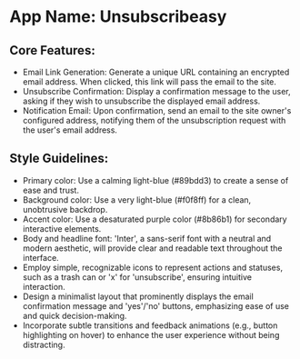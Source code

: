 # **App Name**: Unsubscribeasy

## Core Features:

- Email Link Generation: Generate a unique URL containing an encrypted email address. When clicked, this link will pass the email to the site.
- Unsubscribe Confirmation: Display a confirmation message to the user, asking if they wish to unsubscribe the displayed email address.
- Notification Email: Upon confirmation, send an email to the site owner's configured address, notifying them of the unsubscription request with the user's email address.

## Style Guidelines:

- Primary color: Use a calming light-blue (#89bdd3) to create a sense of ease and trust.
- Background color: Use a very light-blue (#f0f8ff) for a clean, unobtrusive backdrop.
- Accent color: Use a desaturated purple color (#8b86b1) for secondary interactive elements.
- Body and headline font: 'Inter', a sans-serif font with a neutral and modern aesthetic, will provide clear and readable text throughout the interface.
- Employ simple, recognizable icons to represent actions and statuses, such as a trash can or 'x' for 'unsubscribe', ensuring intuitive interaction.
- Design a minimalist layout that prominently displays the email confirmation message and 'yes'/'no' buttons, emphasizing ease of use and quick decision-making.
- Incorporate subtle transitions and feedback animations (e.g., button highlighting on hover) to enhance the user experience without being distracting.